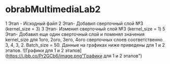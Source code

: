 # obrabMultimediaLab2
1 Этап - Исходный файл
2 Этап- Добавил сверточный слой №3 (kernel_size = 3)
3 Этап- Изменил сверточный слой №3 (kernel_size = 1)
5 Этап- Добавил еще один сверточный слой и поменял значения kernel_size для 1ого, 2ого, 3его, 4ого сверточных слоев соответственно 3, 4, 3, 2.
Batch_size = 50.
Данные на графиках ниже приведены для 1 и 2 этапов.
![Графики для 1 и 2 этапов](https://i.ibb.co/Pr2GCb6/image.png"Графики для 1 и 2 этапов")
